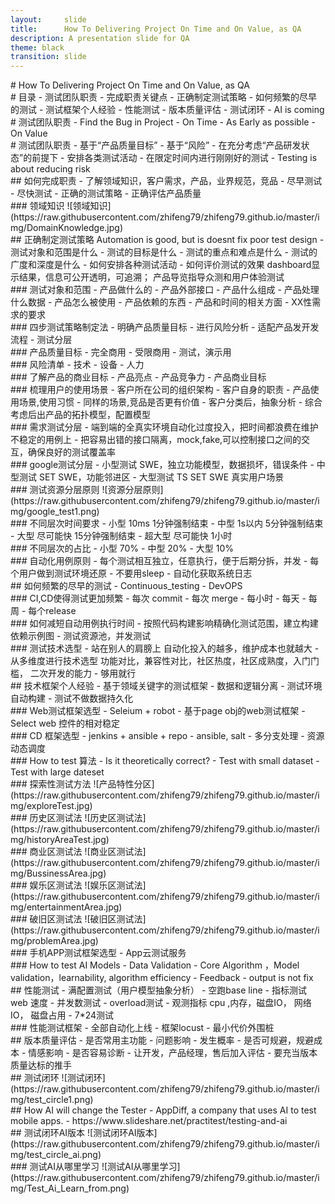 ```yaml
---
layout:     slide
title:      How To Delivering Project On Time and On Value, as QA
description: A presentation slide for QA
theme: black
transition: slide
---
```

<section data-markdown>
# How To Delivering Project On Time and On Value, as QA
</section>

<section data-markdown>
# 目录
- 测试团队职责
- 完成职责关键点
- 正确制定测试策略
- 如何频繁的尽早的测试
- 测试框架个人经验
- 性能测试
- 版本质量评估
- 测试闭环
- AI is coming
</section>

<section data-markdown>
# 测试团队职责
- Find the Bug in Project
- On Time
- As Early as possible
- On Value
</section>

<section data-markdown>
# 测试团队职责
- 基于“产品质量目标”
- 基于“风险”
- 在充分考虑“产品研发状态”的前提下
- 安排各类测试活动
- 在限定时间内进行刚刚好的测试
- Testing is about reducing risk
</section>

<section data-markdown>
## 如何完成职责
- 了解领域知识，客户需求，产品，业界规范，竞品
- 尽早测试
- 尽快测试
- 正确的测试策略
- 正确评估产品质量
</section>

<section data-markdown>
 ### 领域知识
![领域知识](https://raw.githubusercontent.com/zhifeng79/zhifeng79.github.io/master/img/DomainKnowledge.jpg)
</section>

<section data-markdown>
## 正确制定测试策略
  Automation is good, but is doesnt fix poor test design
- 测试对象和范围是什么
- 测试的目标是什么
- 测试的重点和难点是什么
- 测试的广度和深度是什么
- 如何安排各种测试活动
- 如何评价测试的效果
  dashboard显示结果，信息可公开透明，可追溯； 产品导览指导众测和用户体验测试
</section>

<section data-markdown>
### 测试对象和范围
- 产品做什么的
- 产品外部接口
- 产品什么组成
- 产品处理什么数据
- 产品怎么被使用
- 产品依赖的东西
- 产品和时间的相关方面
- XX性需求的要求
</section>

<section data-markdown>
### 四步测试策略制定法
- 明确产品质量目标
- 进行风险分析
- 适配产品发开发流程
- 测试分层
</section>

<section data-markdown>
 ### 产品质量目标
 - 完全商用
 - 受限商用
 - 测试，演示用
</section>

<section data-markdown>
 ### 风险清单
 - 技术
 - 设备
 - 人力
</section>

<section data-markdown>
### 了解产品的商业目标
- 产品亮点
- 产品竞争力
- 产品商业目标
</section>

<section data-markdown>
### 梳理用户的使用场景
- 客户所在公司的组织架构
- 客户自身的职责
- 产品使用场景,使用习惯
- 同样的场景,竞品是否更有价值
- 客户分类后，抽象分析
- 综合考虑后出产品的拓扑模型，配置模型
</section>

<section data-markdown>
### 需求测试分层
- 端到端的全真实环境自动化过度投入，把时间都浪费在维护不稳定的用例上
- 把容易出错的接口隔离，mock,fake,可以控制接口之间的交互，确保良好的测试覆盖率
</section>

<section data-markdown>
### google测试分层
- 小型测试
  SWE，独立功能模型，数据损坏，错误条件
- 中型测试
  SET SWE，功能邻进区
- 大型测试
  TS SET SWE 真实用户场景
</section>

<section data-markdown>
### 测试资源分层原则
![资源分层原则](https://raw.githubusercontent.com/zhifeng79/zhifeng79.github.io/master/img/google_test1.png)
</section>

<section data-markdown>
### 不同层次时间要求
- 小型  10ms 1分钟强制结束
- 中型  1s以内 5分钟强制结束
- 大型  尽可能快  15分钟强制结束
- 超大型 尽可能快  1小时
</section>

<section data-markdown>
### 不同层次的占比
- 小型 70%
- 中型 20%
- 大型 10%
</section>

<section data-markdown>
### 自动化用例原则
- 每个测试相互独立，任意执行，便于后期分拆，并发
- 每个用户做到测试环境还原
- 不要用sleep
- 自动化获取系统日志
</section>

<section data-markdown>
## 如何频繁的尽早的测试
- Continuous_testing
- DevOPS
</section>

<section data-markdown>
### CI,CD使得测试更加频繁
- 每次 commit
- 每次 merge
- 每小时
- 每天
- 每周
- 每个release
</section>

<section data-markdown>
### 如何减短自动用例执行时间
- 按照代码构建影响精确化测试范围，建立构建依赖示例图
- 测试资源池，并发测试
</section>

<section data-markdown>
### 测试技术选型
- 站在别人的肩膀上
  自动化投入的越多，维护成本也就越大
- 从多维度进行技术选型
  功能对比，兼容性对比，社区热度，社区成熟度，入门门槛， 二次开发的能力
- 够用就行
</section>

<section data-markdown>
## 技术框架个人经验
- 基于领域关键字的测试框架
- 数据和逻辑分离
- 测试环境自动构建
- 测试不做数据持久化
</section>

<section data-markdown>
### Web测试框架选型
- Seleium + robot
- 基于page obj的web测试框架
- Select web 控件的相对稳定
</section>

<section data-markdown>
### CD 框架选型
- jenkins + ansible + repo
- ansible, salt
- 多分支处理
- 资源动态调度
</section>

<section data-markdown>
### How to test 算法
- Is it theoretically correct?
- Test with small dataset
- Test with large dateset
</section>

<section data-markdown>
### 探索性测试方法 
![产品特性分区](https://raw.githubusercontent.com/zhifeng79/zhifeng79.github.io/master/img/exploreTest.jpg)
</section>

<section data-markdown>
### 历史区测试法
![历史区测试法](https://raw.githubusercontent.com/zhifeng79/zhifeng79.github.io/master/img/historyAreaTest.jpg)
</section>

<section data-markdown>
### 商业区测试法
![商业区测试法](https://raw.githubusercontent.com/zhifeng79/zhifeng79.github.io/master/img/BussinessArea.jpg)
</section>

<section data-markdown>
### 娱乐区测试法
![娱乐区测试法](https://raw.githubusercontent.com/zhifeng79/zhifeng79.github.io/master/img/entertainmentArea.jpg)
</section>

<section data-markdown>
### 破旧区测试法
![破旧区测试法](https://raw.githubusercontent.com/zhifeng79/zhifeng79.github.io/master/img/problemArea.jpg)
</section>

<section data-markdown>
### 手机APP测试框架选型
- App云测试服务
</section>

<section data-markdown>
### How to test AI Models
- Data Validation
- Core Algorithm ，Model validation，learnability, algorithm efficiency
- Feedback
- output is not fix
</section>

<section data-markdown>
## 性能测试
- 满配置测试（用户模型抽象分析）
- 空跑base line
- 指标测试
  web 速度
- 并发数测试
- overload测试
- 观测指标
  cpu ,内存，磁盘IO， 网络IO， 磁盘占用
- 7*24测试
</section>

<section data-markdown>
### 性能测试框架
- 全部自动化上线
- 框架locust
- 最小代价外围桩
</section>

<section data-markdown>
## 版本质量评估
- 是否常用主功能
- 问题影响
- 发生概率
- 是否可规避，规避成本
- 情感影响
- 是否容易诊断
- 让开发，产品经理，售后加入评估
- 要充当版本质量达标的推手
</section>

<section data-markdown>
## 测试闭环
![测试闭环](https://raw.githubusercontent.com/zhifeng79/zhifeng79.github.io/master/img/test_circle1.png)
</section>

<section data-markdown>
## How AI will change the Tester
- AppDiff, a company that uses AI to test mobile apps.
- https://www.slideshare.net/practitest/testing-and-ai
</section>

<section data-markdown>
## 测试闭环AI版本
![测试闭环AI版本](https://raw.githubusercontent.com/zhifeng79/zhifeng79.github.io/master/img/test_circle_ai.png)  
</section>

<section data-markdown>
 ### 测试AI从哪里学习
![测试AI从哪里学习](https://raw.githubusercontent.com/zhifeng79/zhifeng79.github.io/master/img/Test_Ai_Learn_from.png)  
</section>





































